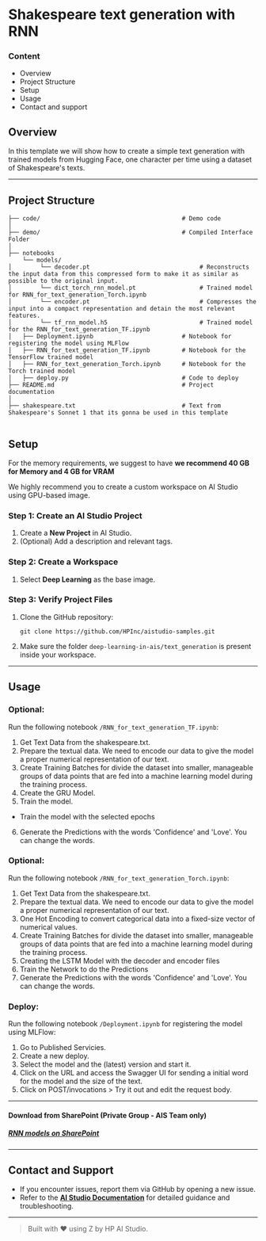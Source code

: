 # Shakespeare text generation with RNN

### Content
- Overview
- Project Structure
- Setup
- Usage
- Contact and support

## Overview
In this template we will show how to create a simple text generation with trained models from Hugging Face, one character per time using a dataset of Shakespeare's texts.

 ---

 ## Project Structure
```
├── code/                                        # Demo code
│
├── demo/                                        # Compiled Interface Folder
│
├── notebooks
    └── models/
│        └── decoder.pt                               # Reconstructs the input data from this compressed form to make it as similar as possible to the original input.
│        └── dict_torch_rnn_model.pt                  # Trained model for RNN_for_text_generation_Torch.ipynb
│        └── encoder.pt                               # Compresses the input into a compact representation and detain the most relevant features.
│        └── tf_rnn_model.h5                          # Trained model for the RNN_for_text_generation_TF.ipynb
│   ├── Deployment.ipynb                         # Notebook for registering the model using MLFlow
│   ├── RNN_for_text_generation_TF.ipynb         # Notebook for the TensorFlow trained model
│   ├── RNN_for_text_generation_Torch.ipynb      # Notebook for the Torch trained model
│   ├── deploy.py                                # Code to deploy        
├── README.md                                    # Project documentation
│                         
├── shakespeare.txt                              # Text from Shakespeare's Sonnet 1 that its gonna be used in this template
                                    
```
## Setup

 For the memory requirements, we suggest to have **we recommend 40 GB for Memory and 4 GB for VRAM**

 We highly recommend you to create a custom workspace on AI Studio using GPU-based image.

### Step 1: Create an AI Studio Project  
1. Create a **New Project** in AI Studio.   
2. (Optional) Add a description and relevant tags. 

### Step 2: Create a Workspace  
1. Select **Deep Learning** as the base image.

### Step 3: Verify Project Files 
1. Clone the GitHub repository:  
   ```
   git clone https://github.com/HPInc/aistudio-samples.git
   ```  
2. Make sure the folder `deep-learning-in-ais/text_generation` is present inside your workspace.

---

## Usage

### Optional:
Run the following notebook `/RNN_for_text_generation_TF.ipynb`:
1. Get Text Data from the shakespeare.txt.
2. Prepare the textual data. We need to encode our data to give the model a proper numerical representation of our text.
3. Create Training Batches for divide the dataset into smaller, manageable groups of data points that are fed into a machine learning model during the training process.
4. Create the GRU Model.
5. Train the model.
- Train the model with the selected epochs
6. Generate the Predictions with the words 'Confidence' and 'Love'. You can change the words.

### Optional:
Run the following notebook `/RNN_for_text_generation_Torch.ipynb`:
1. Get Text Data from the shakespeare.txt.
2. Prepare the textual data. We need to encode our data to give the model a proper numerical representation of our text.
3. One Hot Encoding to convert categorical data into a fixed-size vector of numerical values.
4. Create Training Batches for divide the dataset into smaller, manageable groups of data points that are fed into a machine learning model during the training process.
5. Creating the LSTM Model with the decoder and encoder files
6. Train the Network to do the Predictions
7. Generate the Predictions with the words 'Confidence' and 'Love'. You can change the words.

### Deploy:
Run the following notebook `/Deployment.ipynb` for registering the model using MLFlow:
1. Go to Published Servicies.
2. Create a new deploy.
3. Select the model and the (latest) version and start it.
4. Click on the URL and access the Swagger UI for sending a initial word for the model and the size of the text.
5. Click on POST/invocations > Try it out and edit the request body.

---

#### Download from SharePoint (Private Group - AIS Team only)

##### [RNN models on SharePoint](https://hp.sharepoint.com/:f:/r/teams/HPDataSciencePlatform/Shared%20Documents/QA/%5BiUAT%5D%20Data%20sources/Models/RNNs?csf=1&web=1&e=1hgHAx)

---
 ## Contact and Support  
- If you encounter issues, report them via GitHub by opening a new issue.  
- Refer to the **[AI Studio Documentation](https://zdocs.datascience.hp.com/docs/aistudio/overview)** for detailed guidance and troubleshooting.

---

> Built with ❤️ using Z by HP AI Studio.